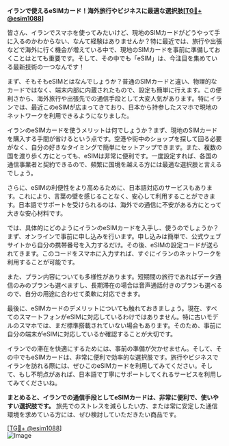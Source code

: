 **イランで使えるeSIMカード！海外旅行やビジネスに最適な選択肢[[TG💪+ @esim1088](https://t.me/s/esim1088)]**

皆さん、イランでスマホを使ってみたいけど、現地のSIMカードがどうやって手に入るのかわからない、なんて経験はありませんか？特に最近では、旅行や出張などで海外に行く機会が増えている中で、現地のSIMカードを事前に準備しておくことはとても重要です。そして、その中でも「eSIM」は、今注目を集めている最新技術の一つなんです！

まず、そもそもeSIMとはなんでしょうか？普通のSIMカードと違い、物理的なカードではなく、端末内部に内蔵されたもので、設定も簡単に行えます。この便利さから、海外旅行や出張先での通信手段として大変人気があります。特にイランでは、最近このeSIMが広まってきており、日本から持参したスマホで現地のネットワークを利用できるようになりました。

イランのeSIMカードを使うメリットは何でしょうか？まず、現地のSIMカードを購入する手間が省けるという点です。空港や街中のショップを探して回る必要がなく、自分の好きなタイミングで簡単にセットアップできます。また、複数の国を渡り歩く方にとっても、eSIMは非常に便利です。一度設定すれば、各国の通信事業者と契約できるので、頻繁に国境を越える方には最適な選択肢と言えるでしょう。

さらに、eSIMの利便性をより高めるために、日本語対応のサービスもあります。これにより、言葉の壁を感じることなく、安心して利用することができます。日本語でサポートを受けられるのは、海外での通信に不安がある方にとって大きな安心材料です。

では、具体的にどのようにイランのeSIMカードを入手し、使うのでしょうか？まず、オンラインで事前に申し込みを行います。申し込みは簡単で、公式ウェブサイトから自分の携帯番号を入力するだけ。その後、eSIMの設定コードが送られてきます。このコードをスマホに入力すれば、すぐにイランのネットワークを利用することが可能です。

また、プラン内容についても多様性があります。短期間の旅行であればデータ通信のみのプランも選べますし、長期滞在の場合は音声通話付きのプランも選べるので、自分の用途に合わせて柔軟に対応できます。

最後に、eSIMカードのデメリットについても触れておきましょう。現在、すべてのスマートフォンがeSIMに対応しているわけではありません。特に古いモデルのスマホでは、まだ標準搭載されていない場合もあります。そのため、事前に自分の端末がeSIMに対応しているか確認することが大切です。

イランでの滞在を快適にするためには、事前の準備が欠かせません。そして、その中でもeSIMカードは、非常に便利で効率的な選択肢です。旅行やビジネスでイランを訪れる際には、ぜひこのeSIMカードを利用してみてください。そして、もし不明点があれば、日本語で丁寧にサポートしてくれるサービスを利用してみてくださいね。

**まとめると、イランでの通信手段としてeSIMカードは、非常に便利で、使いやすい選択肢です。** 旅先でのストレスを減らしたい方、または常に安定した通信環境を求めている方には、ぜひ検討していただきたい商品です。

[[TG💪+ @esim1088](https://t.me/s/esim1088)]  
![Image](https://i.postimg.cc/Y0z9fWf4/image.png)